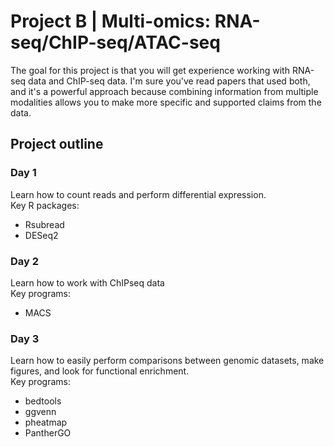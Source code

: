 # Project B | Multi-omics: RNA-seq/ChIP-seq/ATAC-seq

The goal for this project is that you will get experience working with RNA-seq data and ChIP-seq data. I'm sure you've read papers that used both, and it's a powerful approach because combining information from multiple modalities allows you to make more specific and supported claims from the data.

## Project outline
### Day 1
Learn how to count reads and perform differential expression. \
Key R packages: 

* Rsubread
* DESeq2

### Day 2
Learn how to work with ChIPseq data \
Key programs: 

* MACS

### Day 3
Learn how to easily perform comparisons between genomic datasets, make figures, and look for functional enrichment. \
Key programs: 

* bedtools
* ggvenn
* pheatmap
* PantherGO

